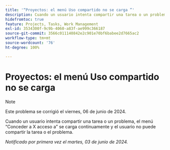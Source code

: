 ```yaml
---
title: '“Proyectos: el menú Uso compartido no se carga ”'
description: Cuando un usuario intenta compartir una tarea o un problema, el menú Conceder a X acceso a se carga continuamente y el usuario no puede compartir la tarea o el problema.
hidefromtoc: true
feature: Projects, Tasks, Work Management
exl-id: 3534300f-9c9b-4060-a83f-ae999c366187
source-git-commit: 3566c011140842e2c901e70bf6babee2d7665ac2
workflow-type: tm+mt
source-wordcount: '76'
ht-degree: 100%

---
```


# Proyectos: el menú Uso compartido no se carga

>[!NOTE]
>
>Este problema se corrigió el viernes, 06 de junio de 2024.

Cuando un usuario intenta compartir una tarea o un problema, el menú “Conceder a X acceso a” se carga continuamente y el usuario no puede compartir la tarea o el problema.

_Notificado por primera vez el martes, 03 de junio de 2024._
